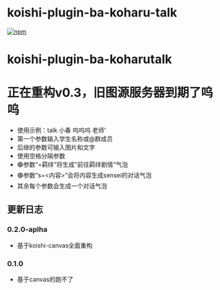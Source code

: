 # koishi-plugin-ba-koharu-talk

[![npm](https://img.shields.io/npm/v/koishi-plugin-ba-koharu-talk?style=flat-square)](https://www.npmjs.com/package/koishi-plugin-ba-koharu-talk)


# koishi-plugin-ba-koharutalk

# 正在重构v0.3，旧图源服务器到期了呜呜

- 使用示例：talk 小春 呜呜呜 老师'
- 第一个参数输入学生名称或@群成员
- 后继的参数可输入图片和文字
- 使用空格分隔参数
- 🟢参数“=羁绊”将生成"前往羁绊剧情"气泡
- 🟢参数“s=<内容>”会将内容生成sensei的对话气泡
- 其余每个参数会生成一个对话气泡


## 更新日志

### 0.2.0-aplha
- 基于koishi-canvas全面重构

### 0.1.0
- 基于canvas的跑不了
